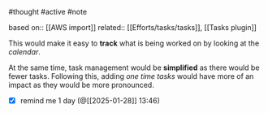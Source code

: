 #thought #active #note 

based on:: [[AWS import]]
related:: [[Efforts/tasks/tasks]], [[Tasks plugin]]

This would make it easy to **track** what is being worked on by looking at the *calendar*.

At the same time, task management would be **simplified** as there would be fewer tasks. Following this,
adding *one time tasks* would have more of an impact as they would be more pronounced.

- [x] remind me 1 day (@[[2025-01-28]] 13:46)
